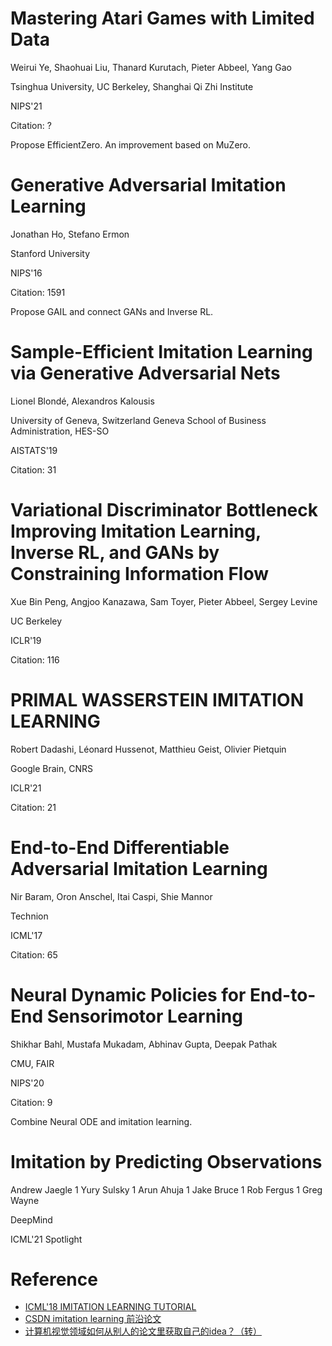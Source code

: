 # Mastering Atari Games with Limited Data

Weirui Ye, Shaohuai Liu, Thanard Kurutach, Pieter Abbeel, Yang Gao

Tsinghua University, UC Berkeley, Shanghai Qi Zhi Institute

NIPS'21

Citation: ?

Propose EfficientZero. An improvement based on MuZero.

# Generative Adversarial Imitation Learning

Jonathan Ho, Stefano Ermon

Stanford University

NIPS'16

Citation: 1591

Propose GAIL and connect GANs and Inverse RL.

# Sample-Efficient Imitation Learning via Generative Adversarial Nets

Lionel Blondé, Alexandros Kalousis

University of Geneva, Switzerland Geneva School of Business Administration, HES-SO

AISTATS'19

Citation: 31

# Variational Discriminator Bottleneck Improving Imitation Learning, Inverse RL, and GANs by Constraining Information Flow

Xue Bin Peng, Angjoo Kanazawa, Sam Toyer, Pieter Abbeel, Sergey Levine

UC Berkeley

ICLR'19

Citation: 116

# PRIMAL WASSERSTEIN IMITATION LEARNING

Robert Dadashi, Léonard Hussenot, Matthieu Geist, Olivier Pietquin

Google Brain, CNRS

ICLR'21

Citation: 21

# End-to-End Differentiable Adversarial Imitation Learning

Nir Baram, Oron Anschel, Itai Caspi, Shie Mannor

Technion

ICML'17

Citation: 65

# Neural Dynamic Policies for End-to-End Sensorimotor Learning

Shikhar Bahl, Mustafa Mukadam, Abhinav Gupta, Deepak Pathak

CMU, FAIR

NIPS'20

Citation: 9

Combine Neural ODE and imitation learning.

# Imitation by Predicting Observations

Andrew Jaegle 1 Yury Sulsky 1 Arun Ahuja 1 Jake Bruce 1 Rob Fergus 1 Greg Wayne

DeepMind

ICML'21 Spotlight

# Reference

- [ICML'18 IMITATION LEARNING TUTORIAL](https://sites.google.com/view/icml2018-imitation-learning/home)
- [CSDN imitation learning 前沿论文](https://blog.csdn.net/hjw756517/article/details/88254072)
- [计算机视觉领域如何从别人的论文里获取自己的idea？（转）](https://www.jianshu.com/p/6fd86ed8c208)